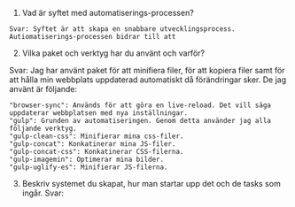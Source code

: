 1. Vad är syftet med automatiserings-processen? 
```
Svar: Syftet är att skapa en snabbare utvecklingsprocess.
Autiomatiserings-processen bidrar till att 

```

2. Vilka paket och verktyg har du använt och varför? 

Svar: Jag har använt paket för att minifiera filer, för att kopiera filer samt för att hålla min 
webbplats uppdaterad automatiskt då förändringar sker. De jag använt är följande: 


```
"browser-sync": Används för att göra en live-reload. Det vill säga uppdaterar webbplatsen med nya inställningar.
"gulp": Grunden av automatiseringen. Genom detta använder jag alla följande verktyg. 
"gulp-clean-css": Minifierar mina css-filer.
"gulp-concat": Konkatinerar mina JS-filer.
"gulp-concat-css": Konkatinerar CSS-filerna.
"gulp-imagemin": Optimerar mina bilder.
"gulp-uglify-es": Minifierar JS-filerna.

```


3. Beskriv systemet du skapat, hur man startar upp det och de tasks som ingår. 
Svar: 

